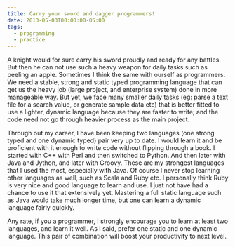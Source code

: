 ```yaml
---
title: Carry your sword and dagger programmers!
date: 2013-05-03T00:00:00-05:00
tags:
  - programming
  - practice
---
```


A knight would for sure carry his sword proudly and ready for any
battles. But then he can not use such a heavy weapon for daily tasks
such as peeling an apple. Sometimes I think the same with ourself as
programmers. We need a stable, strong and static typed programming
language that can get us the heavy job (large project, and enterprise
system) done in more manageable way. But yet, we face many smaller daily
tasks (eg: parse a text file for a search value, or generate sample data
etc) that is better fitted to use a lighter, dynamic language because
they are faster to write; and the code need not go through heavier
process as the main project.

Through out my career, I have been keeping two languages (one strong
typed and one dynamic typed) pair very up to date. I would learn it and
be proficient with it enough to write code without flipping through a
book. I started with C++ with Perl and then switched to Python. And then
later with Java and Jython, and later with Groovy. These are my
strongest languages that I used the most, especially with Java. Of
course I never stop learning other languages as well, such as Scala and
Ruby etc. I personally think Ruby is very nice and good language to
learn and use. I just not have had a chance to use it that extensively
yet. Mastering a full static language such as Java would take much
longer time, but one can learn a dynamic language fairly quickly.

Any rate, if you a programmer, I strongly encourage you to learn at
least two languages, and learn it well. As I said, prefer one static and
one dynamic language. This pair of combination will boost your
productivity to next level.
